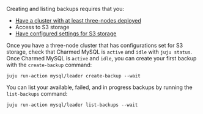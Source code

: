 Creating and listing backups requires that you:
* [Have a cluster with at least three-nodes deployed](https://discourse.charmhub.io/t/charmed-mysql-tutorial-managing-units/TODO)
* Access to S3 storage
* [Have configured settings for S3 storage](https://discourse.charmhub.io/t/configuring-settings-for-s3/TODO)

Once you have a three-node cluster that has configurations set for S3 storage, check that Charmed MySQL is `active` and `idle` with `juju status`. Once Charmed MySQL is `active` and `idle`, you can create your first backup with the `create-backup` command:
```
juju run-action mysql/leader create-backup --wait
```

You can list your available, failed, and in progress backups by running the `list-backups` command:
```
juju run-action mysql/leader list-backups --wait
```